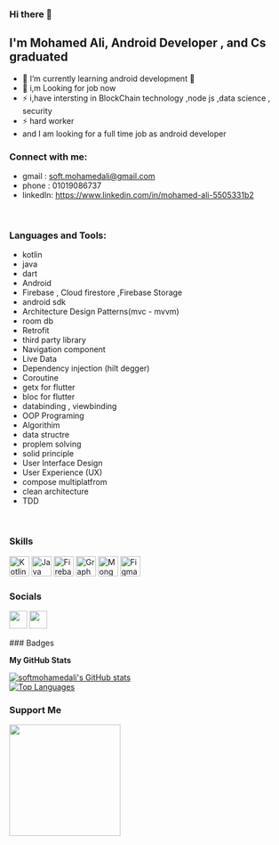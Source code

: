 ### Hi there 👋
## I'm Mohamed Ali, Android Developer , and Cs graduated 

- 🌱 I’m currently learning android development 🤣
- 🥅 i,m Looking for job now 
- ⚡ i,have intersting in BlockChain technology ,node js ,data science , security
- ⚡ hard worker 
- and I am looking for a full time job as android developer

### Connect with me:

- gmail : soft.mohamedali@gmail.com
- phone : 01019086737
- linkedIn: https://www.linkedin.com/in/mohamed-ali-5505331b2

<br />

### Languages and Tools:

- kotlin
- java
- dart
- Android
- Firebase , Cloud firestore ,Firebase Storage
- android sdk
- Architecture Design Patterns(mvc - mvvm)
- room db
- Retrofit
- third party library
- Navigation component
- Live Data
- Dependency injection (hilt degger)
- Coroutine
- getx for flutter
- bloc for flutter
- databinding , viewbinding
- OOP Programing
- Algorithim
- data structre
- proplem solving
- solid principle 
- User Interface Design 
- User Experience (UX)
- compose multiplatfrom
- clean architecture
- TDD

<br />

### Skills 
<p align="left">
<a href="https://kotlinlang.org/" target="_blank" rel="noreferrer"><img src="https://raw.githubusercontent.com/danielcranney/readme-generator/main/public/icons/skills/kotlin-colored.svg" width="36" height="36" alt="Kotlin" /></a>
<a href="https://www.oracle.com/java/" target="_blank" rel="noreferrer"><img src="https://raw.githubusercontent.com/danielcranney/readme-generator/main/public/icons/skills/java-colored.svg" width="36" height="36" alt="Java" /></a> 
<a href="https://firebase.google.com/" target="_blank" rel="noreferrer"><img src="https://raw.githubusercontent.com/danielcranney/readme-generator/main/public/icons/skills/firebase-colored.svg" width="36" height="36" alt="Firebase" /></a>
<a href="https://graphql.org/" target="_blank" rel="noreferrer"><img src="https://raw.githubusercontent.com/danielcranney/readme-generator/main/public/icons/skills/graphql-colored.svg" width="36" height="36" alt="GraphQL" /></a> 
<a href="https://www.mongodb.com/" target="_blank" rel="noreferrer"><img src="https://raw.githubusercontent.com/danielcranney/readme-generator/main/public/icons/skills/mongodb-colored.svg" width="36" height="36" alt="MongoDB" /></a> 
<a href="https://www.figma.com/" target="_blank" rel="noreferrer"><img src="https://raw.githubusercontent.com/danielcranney/readme-generator/main/public/icons/skills/figma-colored.svg" width="36" height="36" alt="Figma" /></a>
</p>
                    
 ### Socials  
 <p align="left"> <a href="https://www.github.com/softmohamedali" target="_blank" rel="noreferrer"><img src="https://raw.githubusercontent.com/danielcranney/readme-generator/main/public/icons/socials/github.svg" width="32" height="32" /></a> <a href="https://www.linkedin.com/in/mohamed-ali-5505331b2/" target="_blank" rel="noreferrer"><img src="https://raw.githubusercontent.com/danielcranney/readme-generator/main/public/icons/socials/linkedin.svg" width="32" height="32" /></a> </p>
### Badges

<b>My GitHub Stats</b>

<a href="http://www.github.com/softmohamedali"><img src="https://github-readme-stats.vercel.app/api?username=softmohamedali&show_icons=true&hide=issues,contribs&count_private=true&title_color=0891b2&text_color=ffffff&icon_color=0891b2&bg_color=1c1917&hide_border=true&show_icons=true" alt="softmohamedali's GitHub stats" /></a> <br>
<a href="https://github.com/softmohamedali" align="left"><img src="https://github-readme-stats.vercel.app/api/top-langs/?username=softmohamedali&langs_count=10&title_color=0891b2&text_color=ffffff&icon_color=0891b2&bg_color=1c1917&hide_border=true&locale=en&custom_title=Top%20%Languages" alt="Top Languages" /></a>
### Support Me
<a href="https://www.buymeacoffee.com/softmohamem"><img src="https://cdn.buymeacoffee.com/buttons/v2/default-yellow.png" width="200" /></a>
